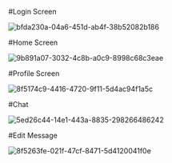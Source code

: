 #Login Screen

![bfda230a-04a6-451d-ab4f-38b52082b186](https://github.com/hba777/FlutterNikoChatApp/assets/117719500/3cf957da-9327-4c72-bb80-b242d8b723d3)

#Home Screen

![9b891a07-3032-4c8b-a0c9-8998c68c3eae](https://github.com/hba777/FlutterNikoChatApp/assets/117719500/89a841d5-ca5f-4f9c-9cfc-effb49955bad)

#Profile Screen

![8f5174c9-4416-4720-9f11-5d4ac94f1a5c](https://github.com/hba777/FlutterNikoChatApp/assets/117719500/fb2c7179-c05a-4465-839f-3e886f156816)


#Chat

![5ed26c44-14e1-443a-8835-298266486242](https://github.com/hba777/FlutterNikoChatApp/assets/117719500/1aa88d62-cf70-4cf9-bd6b-6b8f4b07beb2)

#Edit Message

![8f5263fe-021f-47cf-8471-5d4120041f0e](https://github.com/hba777/FlutterNikoChatApp/assets/117719500/4daa4c0b-d071-4514-92cb-1100fcbab4a8)
